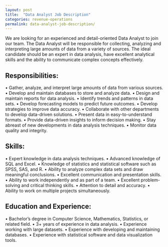 ```yaml
---
layout: post
title:  "Data Analyst Job Description"
categories: revenue-operations
permalink: data-analyst-job-description/
---
```


We are looking for an experienced and detail-oriented Data Analyst to join our team. The Data Analyst will be responsible for collecting, analyzing and interpreting large amounts of data from a variety of sources. The ideal candidate should be an expert in data analysis, have excellent analytical skills and the ability to communicate complex concepts effectively.

## Responsibilities:
• Gather, analyze, and interpret large amounts of data from various sources.
• Develop and maintain databases to store and analyze data.
• Design and maintain reports for data analysis.
• Identify trends and patterns in data sets.
• Develop forecasting models to predict future outcomes.
• Develop strategies to improve data accuracy.
• Collaborate with other departments to develop data-driven solutions.
• Present data in easy-to-understand formats.
• Provide data-driven insights to inform decision making.
• Stay abreast of new developments in data analysis techniques.
• Monitor data quality and integrity.

## Skills:
• Expert knowledge in data analysis techniques.
• Advanced knowledge of SQL and Excel.
• Knowledge of statistics and statistical software such as SPSS, SAS, and R.
• Ability to analyze complex data sets and draw meaningful conclusions.
• Excellent communication and presentation skills.
• Ability to work independently and as part of a team.
• Excellent problem-solving and critical thinking skills.
• Attention to detail and accuracy.
• Ability to work on multiple projects simultaneously.

## Education and Experience:
• Bachelor’s degree in Computer Science, Mathematics, Statistics, or related field.
• 3+ years of experience in data analysis.
• Experience working with large datasets.
• Experience with developing and maintaining databases.
• Experience with statistical software and data visualization tools.